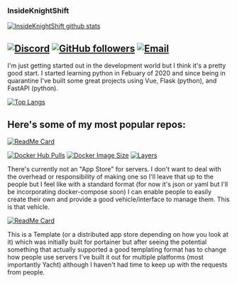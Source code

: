 ### InsideKnightShift

[![InsideKnightShift github stats](https://github-readme-stats.vercel.app/api?username=InsideKnightShift&show_icons=true&theme=algolia)](https://github.com/InsideKnightShift)

[![Discord](https://img.shields.io/discord/709500370333859861?color=%234518f5&label=Discord&logo=discord&logoColor=%23403d3d&style=for-the-badge)]()
[![GitHub followers](https://img.shields.io/github/followers/InsideKnightShift?color=%234518f5&logo=github&logoColor=%23403d3d&style=for-the-badge)](https://github.com/users/follow?target=InsideKnightShift)
[![Email](https://img.shields.io/badge/Email-info%40daNutz-234518f?color=%234518f5&logo=gmail&logoColor=%23403d3d&style=for-the-badge)](mailto:)
---
I'm just getting started out in the development world but I think it's a pretty good start. I started learning python in Febuary of 2020 and since being in quarantine I've built some great projects using Vue, Flask (python), and FastAPI (python).

[![Top Langs](https://github-readme-stats.vercel.app/api/top-langs/?username=InsideKnightShift&theme=algolia)](https://github.com/InsideKnightShift)

## Here's some of my most popular repos:

[![ReadMe Card](https://github-readme-stats.vercel.app/api/pin/?username=InsideKnightShift&repo=selfhosted-apps-docker&theme=algolia)](https://github.com/InsideKnightShift/selfhosted-apps-docker)

[![Docker Hub Pulls](https://img.shields.io/docker/pulls/InsideKnightShift/yacht?color=%234518f5&label=Docker%20Pulls&logo=docker&logoColor=%23403d3d&style=for-the-badge)](https://hub.docker.com/r/InsideKnightShift/yacht)
[![Docker Image Size](https://img.shields.io/docker/image-size/InsideKnightShift/yacht/vue?color=%234518f5&label=Image%20Size&logo=docker&logoColor=%23403d3d&style=for-the-badge)](https://hub.docker.com/r/InsideKnightShift/yacht)
[![Layers](https://img.shields.io/microbadger/layers/InsideKnightShift/yacht?color=%234518f5&label=Layers&logo=docker&logoColor=%23403d3d&style=for-the-badge)](https://hub.docker.com/r/InsideKnightShift/yacht)

There's currently not an "App Store" for servers. I don't want to deal with the overhead or responsibility of making one so I'll leave that up to the people but I feel like with a standard format (for now it's json or yaml but I'll be incorporating docker-compose soon) I can enable people to easily create their own and provide a good vehicle/interface to manage them. This is that vehicle.

[![ReadMe Card](https://github-readme-stats.vercel.app/api/pin/?username=InsideKnightShift&repo=selfhosted_templates&theme=algolia)](https://github.com/InsideKnightShift/selfhosted-apps-docker)

This is a Template (or a distributed app store depending on how you look at it) which was initially built for portainer but after seeing the potential something that actually supported a good templating format has to change how people use servers I've built it out for multiple platforms (most importantly Yacht) although I haven't had time to keep up with the requests from people.


<!--
**InsideKnightShift/InsideKnightShift** is a ✨ _special_ ✨ repository because its `README.md` (this file) appears on your GitHub profile.

Here are some ideas to get you started:

- 🔭 I’m currently working on ...
- 🌱 I’m currently learning ...
- 👯 I’m looking to collaborate on ...
- 🤔 I’m looking for help with ...
- 💬 Ask me about ...
- 📫 How to reach me: ...
- 😄 Pronouns: ...
- ⚡ Fun fact: ...
-->

